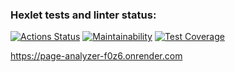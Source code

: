 ### Hexlet tests and linter status:
[![Actions Status](https://github.com/gerakiera/java-project-72/actions/workflows/hexlet-check.yml/badge.svg)](https://github.com/gerakiera/java-project-72/actions)
[![Maintainability](https://api.codeclimate.com/v1/badges/dc703ed74cc375f2c1a3/maintainability)](https://codeclimate.com/github/gerakiera/java-project-72/maintainability)
[![Test Coverage](https://api.codeclimate.com/v1/badges/dc703ed74cc375f2c1a3/test_coverage)](https://codeclimate.com/github/gerakiera/java-project-72/test_coverage)


https://page-analyzer-f0z6.onrender.com
